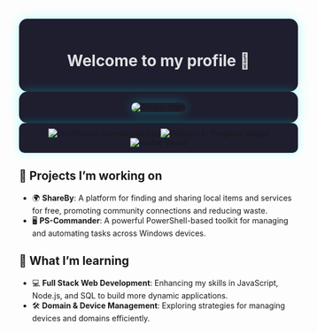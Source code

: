 <div align="center" style="background-color:#1e1e2f; padding:20px; border-radius:15px; box-shadow: 0px 0px 20px rgba(0, 255, 255, 0.3);">
  <h1 style="color: #e0e0e0;">Welcome to my profile 👋</h1>
</div>

<div align="center" style="background-color:#1e1e2f; padding:20px; border-radius:15px; box-shadow: 0px 0px 20px rgba(0, 255, 255, 0.3);">
  <img src="https://github-readme-stats.vercel.app/api?username=Mr3ENTLEY&show_icons=true&theme=radical&bg_color=0d1117&title_color=58a6ff&text_color=c9d1d9&icon_color=79ff97&hide_border=true" alt="GitHub Stats" style="border-radius:15px; box-shadow: 0px 0px 20px rgba(0, 255, 255, 0.3);">
</div>

<div align="center" style="background-color:#1e1e2f; padding:10px; border-radius:10px; box-shadow: 0px 0px 15px rgba(0, 255, 255, 0.3);">
  <img src="https://img.shields.io/badge/Continuous%20Learning-%E2%9C%85-green?style=for-the-badge&logo=learning&logoColor=white" alt="Continuous Learning Badge">
  <img src="https://img.shields.io/badge/Projects-In%20Progress-yellow?style=for-the-badge&logo=projects&logoColor=white" alt="Projects In Progress Badge">
  <img src="https://komarev.com/ghpvc/?username=Mr3ENTLEY&color=blue" alt="Profile Views">
</div>

## 🔭 Projects I’m working on
- 🌍 **ShareBy**: A platform for finding and sharing local items and services for free, promoting community connections and reducing waste.
- 🖥️ **PS-Commander**: A powerful PowerShell-based toolkit for managing and automating tasks across Windows devices.

## 🌱 What I’m learning
- 💻 **Full Stack Web Development**: Enhancing my skills in JavaScript, Node.js, and SQL to build more dynamic applications.
- 🛠️ **Domain & Device Management**: Exploring strategies for managing devices and domains efficiently.
  
